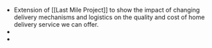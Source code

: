 - Extension of [[Last Mile Project]] to show the impact of changing delivery mechanisms and logistics on the quality and cost of home delivery service we can offer.
-
-